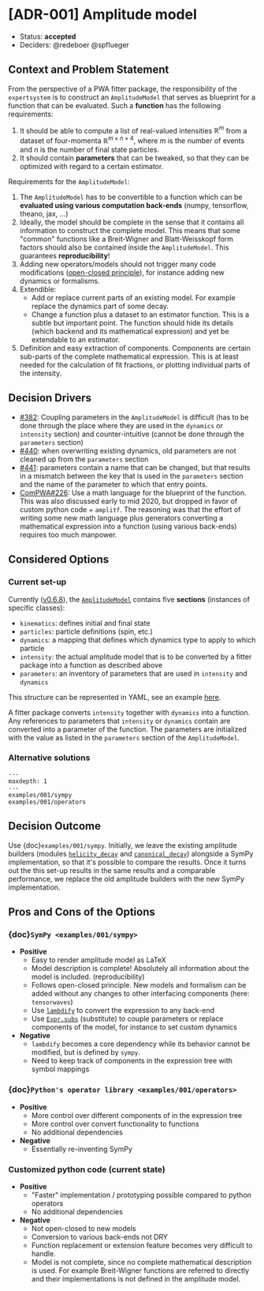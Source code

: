 <!-- markdownlint-disable MD013 -->
<!-- cspell:ignore amplitf lambdify -->

# [ADR-001] Amplitude model

- Status: **accepted**
- Deciders: @redeboer @spflueger

## Context and Problem Statement

From the perspective of a PWA fitter package, the responsibility of the
`expertsystem` is to construct an `AmplitudeModel` that serves as blueprint for
a function that can be evaluated. Such a **function** has the following
requirements:

1. It should be able to compute a list of real-valued intensities
   $\mathbb{R}^m$ from a dataset of four-momenta
   $\mathbb{R}^{m\times n\times4}$, where $m$ is the number of events and $n$
   is the number of final state particles.
2. It should contain **parameters** that can be tweaked, so that they can be
   optimized with regard to a certain estimator.

Requirements for the `AmplitudeModel`:

1. The `AmplitudeModel` has to be convertible to a function which can be
   **evaluated using various computation back-ends** (numpy, tensorflow,
   theano, jax, ...)
2. Ideally, the model should be complete in the sense that it contains all
   information to construct the complete model. This means that some "common"
   functions like a Breit-Wigner and Blatt-Weisskopf form factors should also
   be contained inside the `AmplitudeModel`. This guarantees
   **reproducibility**!
3. Adding new operators/models should not trigger many code modifications
   ([open-closed principle](https://en.wikipedia.org/wiki/Open%E2%80%93closed_principle)),
   for instance adding new dynamics or formalisms.
4. Extendible:
   - Add or replace current parts of an existing model. For example replace the
     dynamics part of some decay.
   - Change a function plus a dataset to an estimator function. This is a
     subtle but important point. The function should hide its details (which
     backend and its mathematical expression) and yet be extendable to an
     estimator.
5. Definition and easy extraction of components. Components are certain
   sub-parts of the complete mathematical expression. This is at least needed
   for the calculation of fit fractions, or plotting individual parts of the
   intensity.

## Decision Drivers

- [#382](https://github.com/ComPWA/expertsystem/issues/382): Coupling
  parameters in the `AmplitudeModel` is difficult (has to be done through the
  place where they are used in the `dynamics` or `intensity` section) and
  counter-intuitive (cannot be done through the `parameters` section)
- [#440](https://github.com/ComPWA/expertsystem/issues/440): when overwriting
  existing dynamics, old parameters are not cleaned up from the `parameters`
  section
- [#441](https://github.com/ComPWA/expertsystem/issues/441): parameters contain
  a name that can be changed, but that results in a mismatch between the key
  that is used in the `parameters` section and the name of the parameter to
  which that entry points.
- [ComPWA#226](https://github.com/ComPWA/ComPWA/issues/226): Use a math
  language for the blueprint of the function. This was also discussed early to
  mid 2020, but dropped in favor of custom python code + `amplitf`. The
  reasoning was that the effort of writing some new math language plus
  generators converting a mathematical expression into a function (using
  various back-ends) requires too much manpower.

## Considered Options

### Current set-up

Currently
([v0.6.8](https://pwa.readthedocs.io/projects/expertsystem/en/0.6.8)), the
[`AmplitudeModel`](https://pwa.readthedocs.io/projects/expertsystem/en/0.6.8/api/expertsystem.amplitude.model.html#expertsystem.amplitude.model.AmplitudeModel)
contains five **sections** (instances of specific classes):

- `kinematics`: defines initial and final state
- `particles`: particle definitions (spin, etc.)
- `dynamics`: a mapping that defines which dynamics type to apply to which
  particle
- `intensity`: the actual amplitude model that is to be converted by a fitter
  package into a function as described above
- `parameters`: an inventory of parameters that are used in `intensity` and
  `dynamics`

This structure can be represented in YAML, see an example
[here](https://github.com/ComPWA/expertsystem/blob/f4f1c55/tests/unit/io/expected_recipe.yml).

A fitter package converts `intensity` together with `dynamics` into a function.
Any references to parameters that `intensity` or `dynamics` contain are
converted into a parameter of the function. The parameters are initialized with
the value as listed in the `parameters` section of the `AmplitudeModel`.

### Alternative solutions

```{toctree}
---
maxdepth: 1
---
examples/001/sympy
examples/001/operators
```

## Decision Outcome

Use {doc}`examples/001/sympy`. Initially, we leave the existing amplitude
builders (modules
[`helicity_decay`](https://pwa.readthedocs.io/projects/expertsystem/en/0.6.8/api/expertsystem.amplitude.helicity_decay.html)
and
[`canonical_decay`](https://pwa.readthedocs.io/projects/expertsystem/en/0.6.8/api/expertsystem.amplitude.canonical_decay.html))
alongside a SymPy implementation, so that it's possible to compare the results.
Once it turns out the this set-up results in the same results and a comparable
performance, we replace the old amplitude builders with the new SymPy
implementation.

## Pros and Cons of the Options

### {doc}`SymPy <examples/001/sympy>`

- **Positive**
  - Easy to render amplitude model as LaTeX
  - Model description is complete! Absolutely all information about the model
    is included. (reproducibility)
  - Follows open-closed principle. New models and formalism can be added
    without any changes to other interfacing components (here: `tensorwaves`)
  - Use
    [`lambdify`](https://docs.sympy.org/latest/tutorial/basic_operations.html#lambdify)
    to convert the expression to any back-end
  - Use
    [`Expr.subs`](https://docs.sympy.org/latest/modules/core.html#sympy.core.basic.Basic.subs)
    (substitute) to couple parameters or replace components of the model, for
    instance to set custom dynamics
- **Negative**
  - `lambdify` becomes a core dependency while its behavior cannot be modified,
    but is defined by `sympy`.
  - Need to keep track of components in the expression tree with symbol
    mappings

### {doc}`Python's operator library <examples/001/operators>`

- **Positive**
  - More control over different components of in the expression tree
  - More control over convert functionality to functions
  - No additional dependencies
- **Negative**
  - Essentially re-inventing SymPy

### Customized python code (current state)

- **Positive**
  - "Faster" implementation / prototyping possible compared to python operators
  - No additional dependencies
- **Negative**
  - Not open-closed to new models
  - Conversion to various back-ends not DRY
  - Function replacement or extension feature becomes very difficult to handle.
  - Model is not complete, since no complete mathematical description is used.
    For example Breit-Wigner functions are referred to directly and their
    implementations is not defined in the amplitude model.
